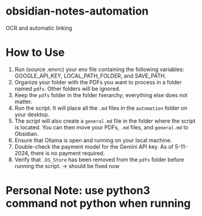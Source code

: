 # obsidian-notes-automation
OCR and automatic linking

# How to Use

1. Run (source .envrc) your env file containing the following variables: GOOGLE_API_KEY, LOCAL_PATH_FOLDER, and SAVE_PATH.
1. Organize your folder with the PDFs you want to process in a folder named `pdfs`. Other folders will be ignored.
2. Keep the `pdfs` folder in the folder hierarchy; everything else does not matter.
3. Run the script. It will place all the `.md` files in the `automation` folder on your desktop.
4. The script will also create a `general.md` file in the folder where the script is located. You can then move your PDFs, `.md` files, and `general.md` to Obsidian.
5. Ensure that Ollama is open and running on your local machine.
6. Double-check the payment model for the Gemini API key. As of 5-11-2024, there is no payment required.
7. Verify that `.DS_Store` has been removed from the `pdfs` folder before running the script. -> should be fixed now

# Personal Note: use python3 command not python when running

